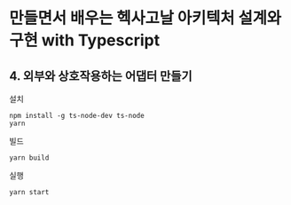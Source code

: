 # 만들면서 배우는 헥사고날 아키텍처 설계와 구현 with Typescript

## 4. 외부와 상호작용하는 어댑터 만들기

설치

```
npm install -g ts-node-dev ts-node
yarn
```

빌드

```
yarn build
```

실행

```
yarn start
```
